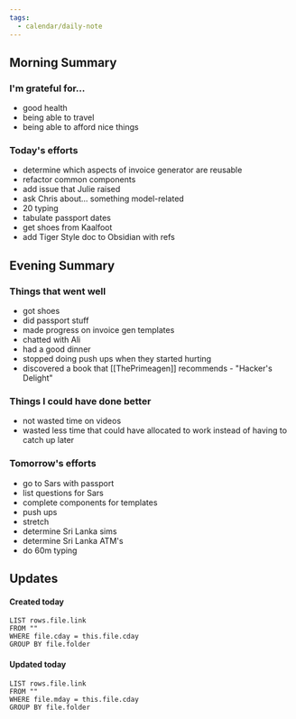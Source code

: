 ```yaml
---
tags:
  - calendar/daily-note
---
```


## Morning Summary

### I'm grateful for...

- good health 
- being able to travel 
- being able to afford nice things

### Today's efforts

- determine which aspects of invoice generator are reusable
- refactor common components
- add issue that Julie raised
- ask Chris about... something model-related
- 20 typing
- tabulate passport dates
- get shoes from Kaalfoot
- add Tiger Style doc to Obsidian with refs

## Evening Summary

### Things that went well

- got shoes
- did passport stuff
- made progress on invoice gen templates
- chatted with Ali
- had a good dinner
- stopped doing push ups when they started hurting
- discovered a book that [[ThePrimeagen]] recommends - "Hacker's Delight"

### Things I could have done better

- not wasted time on videos
- wasted less time that could have allocated to work instead of having to catch up later

### Tomorrow's efforts

- go to Sars with passport
- list questions for Sars
- complete components for templates
- push ups
- stretch
- determine Sri Lanka sims
- determine Sri Lanka ATM's
- do 60m typing

## Updates

#### Created today

```dataview
LIST rows.file.link
FROM ""
WHERE file.cday = this.file.cday
GROUP BY file.folder
```

#### Updated today

```dataview
LIST rows.file.link
FROM ""
WHERE file.mday = this.file.cday
GROUP BY file.folder
```
